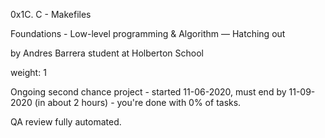 0x1C. C - Makefiles

Foundations - Low-level programming & Algorithm ― Hatching out

by Andres Barrera student at Holberton School

weight: 1

Ongoing second chance project - started 11-06-2020, must end by 11-09-2020 (in about 2 hours) - you're done with 0% of tasks.

QA review fully automated.
